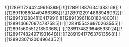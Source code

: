 ![[1289117244249616389]]
![[1289118876341383168]]
![[1289119880449466368]]
![[1289122914868948992]]
![[1289131288411041799]]
![[1289139611801804800]]
![[1289146670974787585]]
![[1289155426970263555]]
![[1289156055121850368]]
![[1289174823646593024]]
![[1289174824971931648]]
![[1289194177637613568]]
![[1289230712004964352]]
